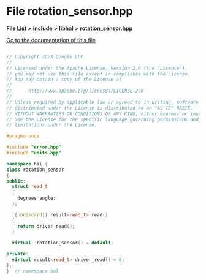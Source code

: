 

# File rotation\_sensor.hpp

[**File List**](files.md) **>** [**include**](dir_cba0faac6e93618a6e2539705915bd70.md) **>** [**libhal**](dir_c21661262b37aa135a14febc024e67d7.md) **>** [**rotation\_sensor.hpp**](rotation__sensor_8hpp.md)

[Go to the documentation of this file](rotation__sensor_8hpp.md)

```C++

// Copyright 2023 Google LLC
//
// Licensed under the Apache License, Version 2.0 (the "License");
// you may not use this file except in compliance with the License.
// You may obtain a copy of the License at
//
//      http://www.apache.org/licenses/LICENSE-2.0
//
// Unless required by applicable law or agreed to in writing, software
// distributed under the License is distributed on an "AS IS" BASIS,
// WITHOUT WARRANTIES OR CONDITIONS OF ANY KIND, either express or implied.
// See the License for the specific language governing permissions and
// limitations under the License.

#pragma once

#include "error.hpp"
#include "units.hpp"

namespace hal {
class rotation_sensor
{
public:
  struct read_t
  {
    degrees angle;
  };

  [[nodiscard]] result<read_t> read()
  {
    return driver_read();
  }

  virtual ~rotation_sensor() = default;

private:
  virtual result<read_t> driver_read() = 0;
};
}  // namespace hal

```

